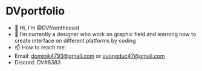 # DVportfolio
- 👋 Hi, I’m @DVfromtheeast
- 🌱 I’m currently a designer who work on graphic field and learning how to create interface on different platforms by coding
- 📫 How to reach me: 
- Email: dominik4793@gmail.com  or  vuongduc47@gmail.com
- Discord: DV#8383
